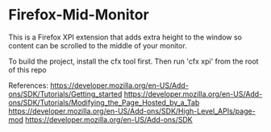 Firefox-Mid-Monitor
===================

This is a Firefox XPI extension that adds extra height to the window so content can be scrolled to the middle of your monitor.

To build the project, install the cfx tool first. Then run 'cfx xpi' from the root of this repo


References:
https://developer.mozilla.org/en-US/Add-ons/SDK/Tutorials/Getting_started
https://developer.mozilla.org/en-US/Add-ons/SDK/Tutorials/Modifying_the_Page_Hosted_by_a_Tab
https://developer.mozilla.org/en-US/Add-ons/SDK/High-Level_APIs/page-mod
https://developer.mozilla.org/en-US/Add-ons/SDK
